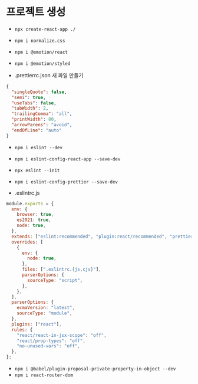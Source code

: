 # 프로젝트 생성

- `npx create-react-app ./`
- `npm i normalize.css`
- `npm i @emotion/react`
- `npm i @emotion/styled`

- .prettierrc.json 새 파일 만들기

```json
{
  "singleQuote": false,
  "semi": true,
  "useTabs": false,
  "tabWidth": 2,
  "trailingComma": "all",
  "printWidth": 80,
  "arrowParens": "avoid",
  "endOfLine": "auto"
}
```

- `npm i eslint --dev`
- `npm i eslint-config-react-app --save-dev`
- `npx eslint --init`
- `npm i eslint-config-prettier --save-dev`

- .eslintrc.js

```js
module.exports = {
  env: {
    browser: true,
    es2021: true,
    node: true,
  },
  extends: ["eslint:recommended", "plugin:react/recommended", "prettier"],
  overrides: [
    {
      env: {
        node: true,
      },
      files: [".eslintrc.{js,cjs}"],
      parserOptions: {
        sourceType: "script",
      },
    },
  ],
  parserOptions: {
    ecmaVersion: "latest",
    sourceType: "module",
  },
  plugins: ["react"],
  rules: {
    "react/react-in-jsx-scope": "off",
    "react/prop-types": "off",
    "no-unused-vars": "off",
  },
};
```

- `npm i @babel/plugin-proposal-private-property-in-object --dev`
- `npm i react-router-dom`
